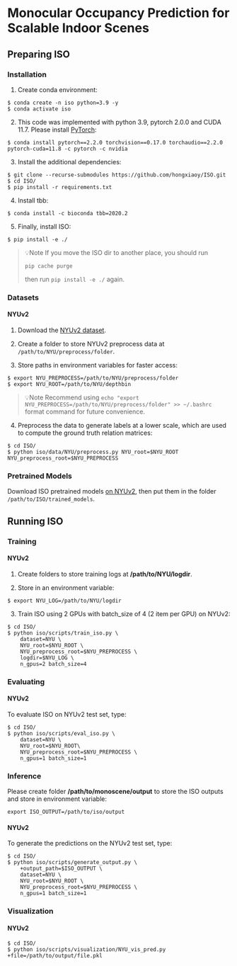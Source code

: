 # Monocular Occupancy Prediction for Scalable Indoor Scenes

## Preparing ISO

### Installation

1. Create conda environment:

```
$ conda create -n iso python=3.9 -y
$ conda activate iso
```
2. This code was implemented with python 3.9, pytorch 2.0.0 and CUDA 11.7. Please install [PyTorch](https://pytorch.org/): 

```
$ conda install pytorch==2.2.0 torchvision==0.17.0 torchaudio==2.2.0 pytorch-cuda=11.8 -c pytorch -c nvidia
```

3. Install the additional dependencies:

```
$ git clone --recurse-submodules https://github.com/hongxiaoy/ISO.git
$ cd ISO/
$ pip install -r requirements.txt
```

4. Install tbb:

```
$ conda install -c bioconda tbb=2020.2
```

5. Finally, install ISO:

```
$ pip install -e ./
```

> :bulb:Note
> If you move the ISO dir to another place, you should run
>
> ```pip cache purge```
>
> then run ```pip install -e ./``` again.

### Datasets

#### NYUv2

1. Download the [NYUv2 dataset](https://www.rocq.inria.fr/rits_files/computer-vision/monoscene/nyu.zip).

2. Create a folder to store NYUv2 preprocess data at `/path/to/NYU/preprocess/folder`.

3. Store paths in environment variables for faster access:

```
$ export NYU_PREPROCESS=/path/to/NYU/preprocess/folder
$ export NYU_ROOT=/path/to/NYU/depthbin 
```

> :bulb:Note
> Recommend using 
> ```echo "export NYU_PREPROCESS=/path/to/NYU/preprocess/folder" >> ~/.bashrc```
> format command for future convenience.

4. Preprocess the data to generate labels at a lower scale, which are used to compute the ground truth relation matrices:

```
$ cd ISO/
$ python iso/data/NYU/preprocess.py NYU_root=$NYU_ROOT NYU_preprocess_root=$NYU_PREPROCESS
```

### Pretrained Models

Download ISO pretrained models [on NYUv2](https://huggingface.co/hongxiaoy/ISO/tree/main), then put them in the folder `/path/to/ISO/trained_models`.

## Running ISO

### Training

#### NYUv2

1. Create folders to store training logs at **/path/to/NYU/logdir**.

2. Store in an environment variable:

```
$ export NYU_LOG=/path/to/NYU/logdir
```

3.  Train ISO using 2 GPUs with batch_size of 4 (2 item per GPU) on NYUv2:
```
$ cd ISO/
$ python iso/scripts/train_iso.py \
    dataset=NYU \
    NYU_root=$NYU_ROOT \
    NYU_preprocess_root=$NYU_PREPROCESS \
    logdir=$NYU_LOG \
    n_gpus=2 batch_size=4
```

### Evaluating

#### NYUv2

To evaluate ISO on NYUv2 test set, type:

```
$ cd ISO/
$ python iso/scripts/eval_iso.py \
    dataset=NYU \
    NYU_root=$NYU_ROOT\
    NYU_preprocess_root=$NYU_PREPROCESS \
    n_gpus=1 batch_size=1
```

### Inference

Please create folder **/path/to/monoscene/output** to store the ISO outputs and store in environment variable:

```
export ISO_OUTPUT=/path/to/iso/output
```

#### NYUv2

To generate the predictions on the NYUv2 test set, type:

```
$ cd ISO/
$ python iso/scripts/generate_output.py \
    +output_path=$ISO_OUTPUT \
    dataset=NYU \
    NYU_root=$NYU_ROOT \
    NYU_preprocess_root=$NYU_PREPROCESS \
    n_gpus=1 batch_size=1
```

### Visualization

#### NYUv2 
```
$ cd ISO/
$ python iso/scripts/visualization/NYU_vis_pred.py +file=/path/to/output/file.pkl
```
